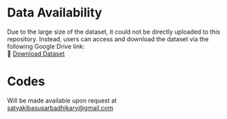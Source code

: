 # **Data Availability**  
Due to the large size of the dataset, it could not be directly uploaded to this repository. Instead, users can access and download the dataset via the following Google Drive link:  
🔗 [Download Dataset](https://drive.google.com/file/d/1nR1p8IULwMlnHv2m0Gyrofq4IqGNtbre/view?usp=drive_link)  
# **Codes**
Will be made available upon request at satyakibasusarbadhikary@gmail.com

